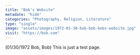 ```yaml
---
title: "Bob's Website"
metadate: "hide"
categories: "Photography, Religion, Literature"
type: "single"
image: "assets/images/1972-01-30-bob-bob-bobs-website.jpg"
visit: "https://bob.com"
---
```

(01/30/1972 Bob, Bob)
This is just a test page.

